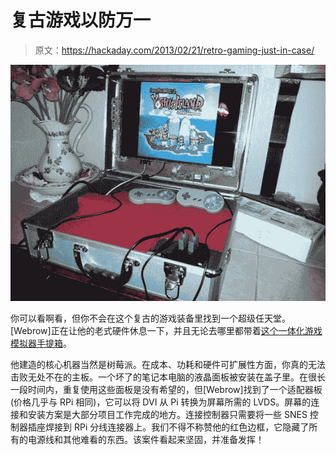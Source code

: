 # 复古游戏以防万一

> 原文：<https://hackaday.com/2013/02/21/retro-gaming-just-in-case/>

![retro-gaming-just-in-case](img/73fc1cb00729add5e572ac14607be4a7.png)

你可以看啊看，但你不会在这个复古的游戏装备里找到一个超级任天堂。[Webrow]正在让他的老式硬件休息一下，并且无论去哪里都带着[这个一体化游戏模拟器手提箱](http://imgur.com/a/5qval/layout/blog)。

他建造的核心机器当然是树莓派。在成本、功耗和硬件可扩展性方面，你真的无法击败无处不在的主板。一个坏了的笔记本电脑的液晶面板被安装在盖子里。在很长一段时间内，重复使用这些面板是没有希望的，但[Webrow]找到了一个适配器板(价格几乎与 RPi 相同)，它可以将 DVI 从 Pi 转换为屏幕所需的 LVDS。屏幕的连接和安装方案是大部分项目工作完成的地方。连接控制器只需要将一些 SNES 控制器插座焊接到 RPi 分线连接器上。我们不得不称赞他的红色边框，它隐藏了所有的电源线和其他难看的东西。该案件看起来坚固，并准备发挥！
